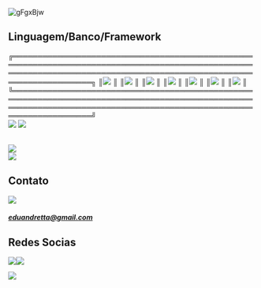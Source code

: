 ![gFgxBjw](https://user-images.githubusercontent.com/82424514/137611082-5b565693-c198-4884-a964-04e2e9a9292c.gif)

## **Linguagem/Banco/Framework**
╔══════════════════════════════════════════════════════════════════════════════════════════════════════════════════════════════════════════════════════════════════════╗
║<img src="https://img.shields.io/badge/JavaScript-323330?style=for-the-badge&logo=javascript&logoColor=F7DF1E">                                                       ║ 
║<img src="https://img.shields.io/badge/HTML5-E34F26?style=for-the-badge&logo=html5&logoColor=white">                                                                  ║
║<img src="https://img.shields.io/badge/CSS3-1572B6?style=for-the-badge&logo=css3&logoColor=white">                                                                    ║
║<img src="https://img.shields.io/badge/Python-3776AB?style=for-the-badge&logo=python&logoColor=white">                                                                ║
║<img src="https://img.shields.io/badge/C%23-239120?style=for-the-badge&logo=c-sharp&logoColor=white">                                                                 ║
║<img src="https://img.shields.io/badge/Java-ED8B00?style=for-the-badge&logo=java&logoColor=white">                                                                    ║
║<img src="https://img.shields.io/badge/PHP-777BB4?style=for-the-badge&logo=php&logoColor=white">                                                                      ║
╚══════════════════════════════════════════════════════════════════════════════════════════════════════════════════════════════════════════════════════════════════════╝
<br>
<img src="https://img.shields.io/badge/React_Native-20232A?style=for-the-badge&logo=react&logoColor=61DAFB">
<img src="https://img.shields.io/badge/React-20232A?style=for-the-badge&logo=react&logoColor=61DAFB">

<br>

<img src="https://img.shields.io/badge/MySQL-00000F?style=for-the-badge&logo=mysql&logoColor=white">

<br>

<img src="https://img.shields.io/badge/Xamarin-3498DB?style=for-the-badge&logo=xamarin&logoColor=white">
<br>

## **Contato**

<img src="https://img.shields.io/badge/Gmail-D14836?style=for-the-badge&logo=gmail&logoColor=white"><h5>eduandretta@gmail.com</h5>

## **Redes Socias**

<a href="https://www.linkedin.com/in/eduardoandretta/"><img src="https://img.shields.io/badge/LinkedIn-0077B5?style=for-the-badge&logo=linkedin&logoColor=white"></a><a href="https://www.reddit.com/user/EduardoAndretta/"><img src="https://img.shields.io/badge/Reddit-FF4500?style=for-the-badge&logo=reddit&logoColor=white"></a>


<a href="https://github.com/EduardoAndretta">
  <img align="center" src="https://github-readme-stats.vercel.app/api/top-langs/?username=EduardoAndretta&theme=dracula&hide_langs_below=1" />
</a>
<br>



